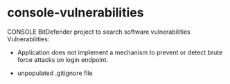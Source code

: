 # console-vulnerabilities
CONSOLE BitDefender project to search software vulnerabilities 
Vulnerabilities:
- Application does not implement a mechanism to prevent or detect brute force attacks on login endpoint.


- unpopulated .gitignore file
